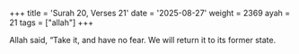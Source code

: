 +++
title = 'Surah 20, Verses 21'
date = '2025-08-27'
weight = 2369
ayah = 21
tags = ["allah"]
+++

Allah said, “Take it, and have no fear. We will return it to its former state.